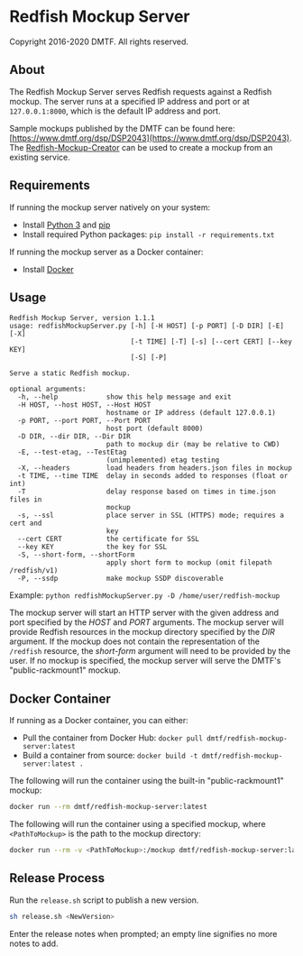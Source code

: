 # Redfish Mockup Server

Copyright 2016-2020 DMTF. All rights reserved.

## About

The Redfish Mockup Server serves Redfish requests against a Redfish mockup.
The server runs at a specified IP address and port or at `127.0.0.1:8000`, which is the default IP address and port.

Sample mockups published by the DMTF can be found here: [https://www.dmtf.org/dsp/DSP2043](https://www.dmtf.org/dsp/DSP2043).
The [Redfish-Mockup-Creator](https://github.com/DMTF/Redfish-Mockup-Creator) can be used to create a mockup from an existing service.

## Requirements

If running the mockup server natively on your system:
* Install [Python 3](https://www.python.org/downloads/) and [pip](https://pip.pypa.io/en/stable/installing/)
* Install required Python packages: `pip install -r requirements.txt`

If running the mockup server as a Docker container:
* Install [Docker](https://www.docker.com/get-started)

## Usage

```
Redfish Mockup Server, version 1.1.1
usage: redfishMockupServer.py [-h] [-H HOST] [-p PORT] [-D DIR] [-E] [-X]
                              [-t TIME] [-T] [-s] [--cert CERT] [--key KEY]
                              [-S] [-P]

Serve a static Redfish mockup.

optional arguments:
  -h, --help            show this help message and exit
  -H HOST, --host HOST, --Host HOST
                        hostname or IP address (default 127.0.0.1)
  -p PORT, --port PORT, --Port PORT
                        host port (default 8000)
  -D DIR, --dir DIR, --Dir DIR
                        path to mockup dir (may be relative to CWD)
  -E, --test-etag, --TestEtag
                        (unimplemented) etag testing
  -X, --headers         load headers from headers.json files in mockup
  -t TIME, --time TIME  delay in seconds added to responses (float or int)
  -T                    delay response based on times in time.json files in
                        mockup
  -s, --ssl             place server in SSL (HTTPS) mode; requires a cert and
                        key
  --cert CERT           the certificate for SSL
  --key KEY             the key for SSL
  -S, --short-form, --shortForm
                        apply short form to mockup (omit filepath /redfish/v1)
  -P, --ssdp            make mockup SSDP discoverable
```

Example: `python redfishMockupServer.py -D /home/user/redfish-mockup`

The mockup server will start an HTTP server with the given address and port specified by the *HOST* and *PORT* arguments.
The mockup server will provide Redfish resources in the mockup directory specified by the *DIR* argument.
If the mockup does not contain the representation of the `/redfish` resource, the *short-form* argument will need to be provided by the user.
If no mockup is specified, the mockup server will serve the DMTF's "public-rackmount1" mockup.

## Docker Container

If running as a Docker container, you can either:
* Pull the container from Docker Hub: `docker pull dmtf/redfish-mockup-server:latest`
* Build a container from source: `docker build -t dmtf/redfish-mockup-server:latest .`

The following will run the container using the built-in "public-rackmount1" mockup:
```bash
docker run --rm dmtf/redfish-mockup-server:latest
```

The following will run the container using a specified mockup, where `<PathToMockup>` is the path to the mockup directory:
```bash
docker run --rm -v <PathToMockup>:/mockup dmtf/redfish-mockup-server:latest -D /mockup
```

## Release Process

Run the `release.sh` script to publish a new version.

```bash
sh release.sh <NewVersion>
```

Enter the release notes when prompted; an empty line signifies no more notes to add.
